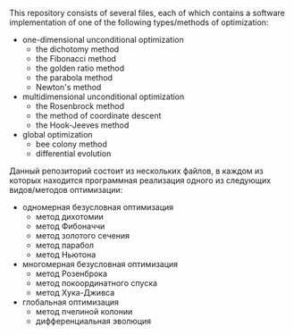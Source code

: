 This repository consists of several files, each of which contains a software implementation of one of the following types/methods of optimization:
- one-dimensional unconditional optimization
	- the dichotomy method
	- the Fibonacci method
	- the golden ratio method
	- the parabola method
	- Newton's method
- multidimensional unconditional optimization
	- the Rosenbrock method
	- the method of coordinate descent
	- the Hook-Jeeves method
- global optimization
	- bee colony method
	- differential evolution

Данный репозиторий состоит из нескольких файлов, в каждом из которых находится программная реализация одного из следующих видов/методов оптимизации:
- одномерная безусловная оптимизация
	- метод дихотомии
	- метод Фибоначчи
	- метод золотого сечения
	- метод парабол
	- метод Ньютона
- многомерная безусловная оптимизация
	- метод Розенброка
	- метод покоординатного спуска
	- метод Хука-Дживса
- глобальная оптимизация
	- метод пчелиной колонии
	- дифференциальная эволюция